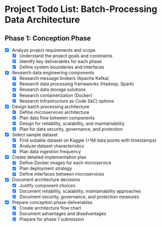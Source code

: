 # Project Todo List: Batch-Processing Data Architecture

## Phase 1: Conception Phase
- [x] Analyze project requirements and scope
  - [x] Understand the project goals and constraints
  - [x] Identify key deliverables for each phase
  - [x] Define system boundaries and interfaces

- [x] Research data engineering components
  - [x] Research message brokers (Apache Kafka)
  - [x] Research data processing frameworks (Hadoop, Spark)
  - [x] Research data storage solutions
  - [x] Research containerization (Docker)
  - [x] Research Infrastructure as Code (IaC) options

- [x] Design batch processing architecture
  - [x] Define microservices architecture
  - [x] Plan data flow between components
  - [x] Design for reliability, scalability, and maintainability
  - [x] Plan for data security, governance, and protection

- [x] Select sample dataset
  - [x] Find suitable dataset on Kaggle (>1M data points with timestamps)
  - [x] Analyze dataset characteristics
  - [x] Plan data ingestion frequency

- [x] Create detailed implementation plan
  - [x] Define Docker images for each microservice
  - [x] Plan deployment strategy
  - [x] Define interfaces between microservices

- [x] Document architecture decisions
  - [x] Justify component choices
  - [x] Document reliability, scalability, maintainability approaches
  - [x] Document security, governance, and protection measures

- [x] Prepare conception phase deliverables
  - [x] Create architecture flow chart
  - [x] Document advantages and disadvantages
  - [x] Prepare for phase 1 submission
